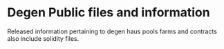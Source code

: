 # Degen Public files and information
 Released information pertaining to degen haus pools farms and contracts also include solidity files.
